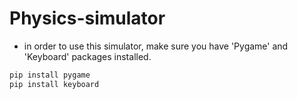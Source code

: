 # Physics-simulator
- in order to use this simulator, make sure you have 'Pygame' and 'Keyboard' packages installed.

```bash
pip install pygame
pip install keyboard
```
